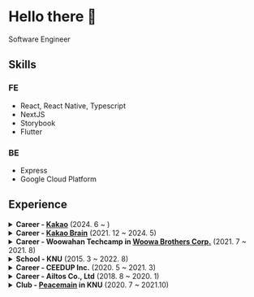 # Hello there 👋

Software Engineer

## Skills

### FE

- React, React Native, Typescript
- NextJS
- Storybook
- Flutter

### BE

- Express
- Google Cloud Platform

## Experience

<details>
  <summary><strong>Career - <a href="https://www.kakaocorp.com/">Kakao</a></strong> (2024. 6 ~ )</summary>
  
  * Software Engineer
  
</details>


<details>
  <summary><strong>Career - <a href="https://www.kakaobrain.com/">Kakao Brain</a></strong> (2021. 12 ~ 2024. 5)</summary>
  
  * Frontend Engineer Intern
  * Software Engineer
  * [Karlo.ai](https://karlo.ai)
  
</details>

<details>
  <summary><strong>Career - Woowahan Techcamp in  <a href="https://www.woowahan.com/">Woowa Brothers Corp.</a></strong> (2021. 7 ~ 2021. 8)</summary>
  
  * Full Stack Developer Intern
  
</details>

<details>
  <summary><strong>School - KNU</strong> (2015. 3 ~ 2022. 8)</summary>
  
  * Electronic Engineering
  * GPA : 3.69/4.3 (92.9/100)
  
</details>

<details>
  <summary><strong>Career - CEEDUP Inc.</strong> (2020. 5 ~ 2021. 3)</summary>
  
  * Web Service Developer
  * [CEEDUP Inc.](https://ceedup.com) (Front-End, Back-End)
  * Heritage Monitor (Front-End, Back-End)
  
</details>

<details>
  <summary><strong>Career - Ailtos Co., Ltd</strong> (2018. 8 ~ 2020. 1)</summary>
  
  - Software Developer
  - Playpick
  - Busyless
  
</details>

<details>
  <summary><strong>Club - <a href="https://github.com/peacemain-club">Peacemain</a> in KNU</strong> (2020. 7 ~ 2021.10)</summary>
  
  * Club Leader
  
</details>


